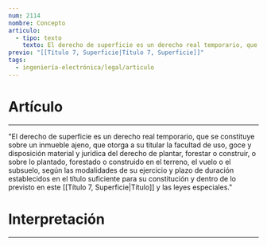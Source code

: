 ```yaml
---
num: 2114
nombre: Concepto
articulo:
  - tipo: texto
    texto: El derecho de superficie es un derecho real temporario, que se constituye sobre un inmueble ajeno, que otorga a su titular la facultad de uso, goce y disposición material y jurídica del derecho de plantar, forestar o construir, o sobre lo plantado, forestado o construido en el terreno, el vuelo o el subsuelo, según las modalidades de su ejercicio y plazo de duración establecidos en el título suficiente para su constitución y dentro de lo previsto en este Título y las leyes especiales.
previo: "[[Título 7, Superficie|Título 7, Superficie]]"
tags:
  - ingeniería-electrónica/legal/articulo
---
```

# Artículo
---
"El derecho de superficie es un derecho real temporario, que se constituye sobre un inmueble ajeno, que otorga a su titular la facultad de uso, goce y disposición material y jurídica del derecho de plantar, forestar o construir, o sobre lo plantado, forestado o construido en el terreno, el vuelo o el subsuelo, según las modalidades de su ejercicio y plazo de duración establecidos en el título suficiente para su constitución y dentro de lo previsto en este [[Título 7, Superficie|Título]] y las leyes especiales."

# Interpretación
---
